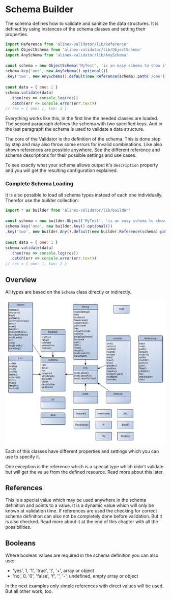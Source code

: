 # Schema Builder

The schema defines how to validate and sanitize the data structures. It is defined
by using instances of the schema classes and setting their properties.

```js
import Reference from 'alinex-validator/lib/Reference'
import ObjectSchema from 'alinex-validator/lib/ObjectSchema'
import AnySchema from 'alinex-validator/lib/AnySchema'

const schema = new ObjectSchema('MyTest', 'is an easy schema to show it´s use')
schema.key('one', new AnySchema().optional())
.key('two', new AnySchema().default(new Reference(schema).path('/one')))

const data = { one: 1 }
schema.validate(data)
  .then(res => console.log(res))
  .catch(err => console.error(err.text))
// res = { one: 1, two: 2 }
```

Everything works like this, in the first line the needed classes are loaded. The
second paragraph defines the schema with two specified keys. And in the last paragraph
the schema is used to validate a data structure.

The core of the Validator is the definition of the schema. This is done step by step and may
also throw some errors for invalid combinations. Like also shown references are possible
anywhere.
See the different reference and schema descriptions for their possible settings and use cases.

To see exactly what your schema allows output it's `description` property and you
will get the resulting configuration explained.

### Complete Schema Loading

It is also possible to load all schema types instead of each one individually. Therefor use the
builder collection:

```js
import * as builder from 'alinex-validator/lib/builder'

const schema = new builder.Object('MyTest', 'is an easy schema to show it´s use')
schema.key('one', new builder.Any().optional())
.key('two', new builder.Any().default(new builder.Reference(schema).path('/one')))

const data = { one: 1 }
schema.validate(data)
  .then(res => console.log(res))
  .catch(err => console.error(err.text))
// res = { one: 1, two: 2 }
```


## Overview

All types are based on the `Schema` class directly or indirectly.

![Schema types](schema-types.png)

Each of this classes have different properties and settings which you can use to
specify it.

One exception is the reference which is a special type which didn't validate but will get the
value from the defined resource. Read more about this later.


## References

This is a special value which may be used anywhere in the schema definition and points to a value.
It is a dynamic value which will only be known at validation time. If references are used the checking for correct schema definition can also not be completely done before validation. But it is also checked.
Read more about it at the end of this chapter with all the possibilities.


## Booleans

Where boolean values are required in the schema definition you can also use:
- 'yes', 1, '1', 'true', 't', '+', array or object
- 'no', 0, '0', 'false', 'f', '', '-', undefined, empty array or object

In the next examples only simple references with direct values will be used. But all other work, too.
